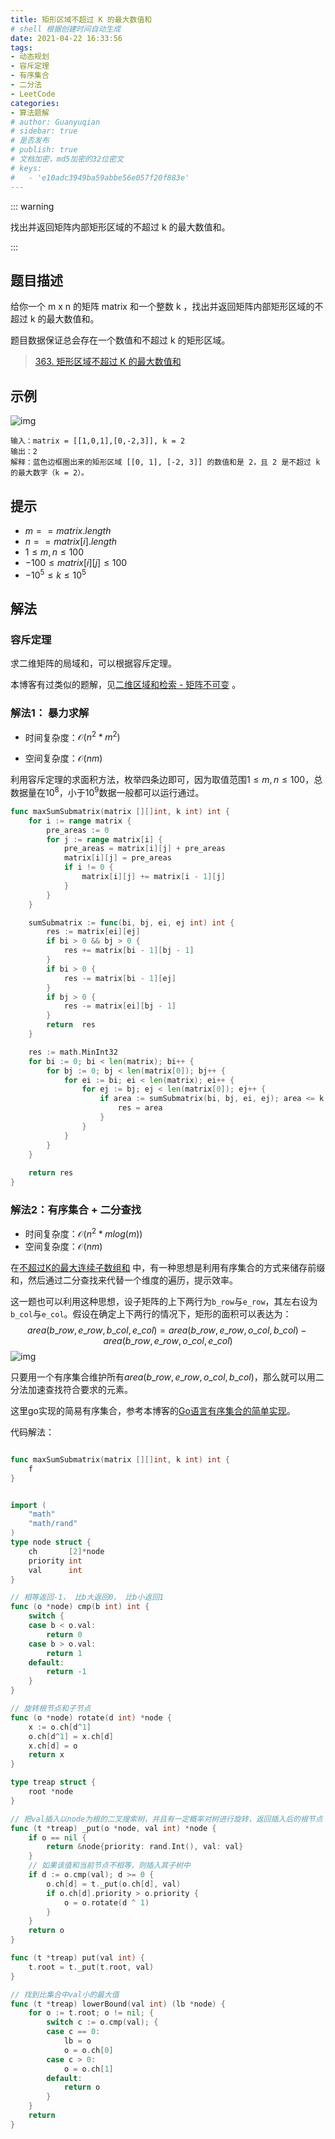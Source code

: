 ```yaml
---
title: 矩形区域不超过 K 的最大数值和
# shell 根据创建时间自动生成
date: 2021-04-22 16:33:56
tags:
- 动态规划
- 容斥定理
- 有序集合
- 二分法
- LeetCode
categories:
- 算法题解
# author: Guanyuqian
# sidebar: true
# 是否发布
# publish: true
# 文档加密，md5加密的32位密文
# keys:
# 	- 'e10adc3949ba59abbe56e057f20f883e'
---
```


::: warning

找出并返回矩阵内部矩形区域的不超过 k 的最大数值和。

:::

<!-- more -->

## 题目描述

给你一个 m x n 的矩阵 matrix 和一个整数 k ，找出并返回矩阵内部矩形区域的不超过 k 的最大数值和。

题目数据保证总会存在一个数值和不超过 k 的矩形区域。



> [363. 矩形区域不超过 K 的最大数值和](https://leetcode-cn.com/problems/max-sum-of-rectangle-no-larger-than-k/)



## 示例

![img](./sum-grid.jpg)

```
输入：matrix = [[1,0,1],[0,-2,3]], k = 2
输出：2
解释：蓝色边框圈出来的矩形区域 [[0, 1], [-2, 3]] 的数值和是 2，且 2 是不超过 k 的最大数字（k = 2）。
```



## 提示

- $m == matrix.length$
- $n == matrix[i].length$
- $1 \le m, n \le 100$
- $-100 \le matrix[i][j] \le 100$
- $-10^5 \le k \le 10^5$

## 解法

### 容斥定理

求二维矩阵的局域和，可以根据容斥定理。

本博客有过类似的题解，见[二维区域和检索 - 矩阵不可变](https://www.guanyuqian.com/content/Category/algorithm/SumRegion) 。

### 解法1： 暴力求解

- 时间复杂度：$\mathcal{O}(n^2 * m^2)$

- 空间复杂度：$\mathcal{O}(nm)$


利用容斥定理的求面积方法，枚举四条边即可，因为取值范围$1 \le m, n \le 100$，总数据量在$10^8$，小于$10^9$数据一般都可以运行通过。


```go
func maxSumSubmatrix(matrix [][]int, k int) int {
    for i := range matrix {
        pre_areas := 0
        for j := range matrix[i] {
            pre_areas = matrix[i][j] + pre_areas
            matrix[i][j] = pre_areas
            if i != 0 {
                matrix[i][j] += matrix[i - 1][j]
            }
        }
    }

    sumSubmatrix := func(bi, bj, ei, ej int) int {
        res := matrix[ei][ej]
        if bi > 0 && bj > 0 {
            res += matrix[bi - 1][bj - 1]
        }
        if bi > 0 {
            res -= matrix[bi - 1][ej]
        }
        if bj > 0 {
            res -= matrix[ei][bj - 1]
        }
        return  res
    }

    res := math.MinInt32
    for bi := 0; bi < len(matrix); bi++ {
        for bj := 0; bj < len(matrix[0]); bj++ {
            for ei := bi; ei < len(matrix); ei++ {
                for ej := bj; ej < len(matrix[0]); ej++ {
                    if area := sumSubmatrix(bi, bj, ei, ej); area <= k && area > res {
                        res = area
                    }
                }
            }
        }
    }
    
    return res
}
```



### 解法2：有序集合 + 二分查找

- 时间复杂度：$\mathcal{O}(n^2 * m log(m))$
- 空间复杂度：$\mathcal{O}(nm)$

在[不超过K的最大连续子数组和](https://www.guanyuqian.com/content/Category/algorithm/subarraySum2) 中，有一种思想是利用有序集合的方式来储存前缀和，然后通过二分查找来代替一个维度的遍历，提示效率。

这一题也可以利用这种思想，设子矩阵的上下两行为`b_row`与`e_row`，其左右设为`b_col`与`e_col`。假设在确定上下两行的情况下，矩形的面积可以表达为：
$$
area(b\_row,e\_row,b\_col,e\_col) =
area(b\_row,e\_row,o\_col,b\_col) - area(b\_row,e\_row,o\_col,e\_col)
$$
![img](./img.png)



只要用一个有序集合维护所有$area(b\_row,e\_row,o\_col,b\_col)$，那么就可以用二分法加速查找符合要求的元素。

这里go实现的简易有序集合，参考本博客的[Go语言有序集合的简单实现](https://www.guanyuqian.com/content/Category/algorithm/orderSetOfGo)。

代码解法：

```go

func maxSumSubmatrix(matrix [][]int, k int) int {
    f
}


import (
	"math"
	"math/rand"
)
type node struct {
	ch       [2]*node
	priority int
	val      int
}

// 相等返回-1， 比b大返回0， 比b小返回1
func (o *node) cmp(b int) int {
	switch {
	case b < o.val:
		return 0
	case b > o.val:
		return 1
	default:
		return -1
	}
}

// 旋转根节点和子节点
func (o *node) rotate(d int) *node {
	x := o.ch[d^1]
	o.ch[d^1] = x.ch[d]
	x.ch[d] = o
	return x
}

type treap struct {
	root *node
}

// 把val插入以node为根的二叉搜索树，并且有一定概率对树进行旋转，返回插入后的根节点
func (t *treap) _put(o *node, val int) *node {
	if o == nil {
		return &node{priority: rand.Int(), val: val}
	}
	// 如果该值和当前节点不相等，则插入其子树中
	if d := o.cmp(val); d >= 0 {
		o.ch[d] = t._put(o.ch[d], val)
		if o.ch[d].priority > o.priority {
			o = o.rotate(d ^ 1)
		}
	}
	return o
}

func (t *treap) put(val int) {
	t.root = t._put(t.root, val)
}

// 找到比集合中val小的最大值
func (t *treap) lowerBound(val int) (lb *node) {
	for o := t.root; o != nil; {
		switch c := o.cmp(val); {
		case c == 0:
			lb = o
			o = o.ch[0]
		case c > 0:
			o = o.ch[1]
		default:
			return o
		}
	}
	return
}

```

